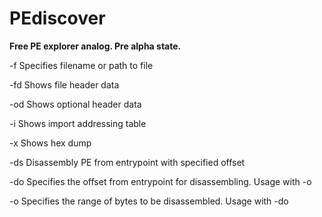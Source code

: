 # PEdiscover
**Free PE explorer analog. Pre alpha state.**

-f Specifies filename or path to file

-fd Shows file header data

-od Shows optional header data

-i Shows import addressing table

-x Shows hex dump

-ds Disassembly PE from entrypoint with specified offset

-do Specifies the offset from entrypoint for disassembling. Usage with -o

-o Specifies the range of bytes to be disassembled. Usage with -do
